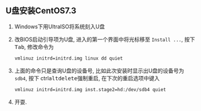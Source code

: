 ## U盘安装CentOS7.3

1. Windows下用UltraISO将系统刻入U盘
2. 改BIOS启动引导项为U盘, 进入的第一个界面中将光标移至 `Install ...`,
   按下 <kbd>Tab</kbd>, 修改命令为

   ```bash
   vmlinuz initrd=initrd.img linux dd quiet
   ```

3. 上面的命令只是查询U盘的设备号, 比如此次安装时显示出U盘的设备号为 `sdb4`,
   按下 <kdb>ctrl</kdb><kbd>alt</kbd><kbd>delete</kbd>强制重启,
   在下次的重启选项中键入

   ```bash
   vmlinuz initrd=initrd.img inst.stage2=hd:/dev/sdb4 quiet
   ```

4. 开耍.
